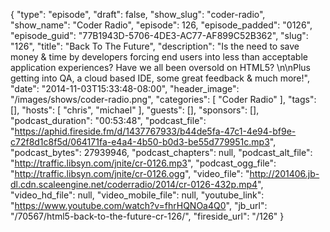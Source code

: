 {
  "type": "episode",
  "draft": false,
  "show_slug": "coder-radio",
  "show_name": "Coder Radio",
  "episode": 126,
  "episode_padded": "0126",
  "episode_guid": "77B1943D-5706-4DE3-AC77-AF899C52B362",
  "slug": "126",
  "title": "Back To The Future",
  "description": "Is the need to save money & time by developers forcing end users into less than acceptable application experiences? Have we all been oversold on HTML5? \n\nPlus getting into QA, a cloud based IDE, some great feedback & much more!",
  "date": "2014-11-03T15:33:48-08:00",
  "header_image": "/images/shows/coder-radio.png",
  "categories": [
    "Coder Radio"
  ],
  "tags": [],
  "hosts": [
    "chris",
    "michael"
  ],
  "guests": [],
  "sponsors": [],
  "podcast_duration": "00:53:48",
  "podcast_file": "https://aphid.fireside.fm/d/1437767933/b44de5fa-47c1-4e94-bf9e-c72f8d1c8f5d/064171fa-e4a4-4b50-b0d3-be55d779951c.mp3",
  "podcast_bytes": 27939946,
  "podcast_chapters": null,
  "podcast_alt_file": "http://traffic.libsyn.com/jnite/cr-0126.mp3",
  "podcast_ogg_file": "http://traffic.libsyn.com/jnite/cr-0126.ogg",
  "video_file": "http://201406.jb-dl.cdn.scaleengine.net/coderradio/2014/cr-0126-432p.mp4",
  "video_hd_file": null,
  "video_mobile_file": null,
  "youtube_link": "https://www.youtube.com/watch?v=fhrHQNOa4Q0",
  "jb_url": "/70567/html5-back-to-the-future-cr-126/",
  "fireside_url": "/126"
}

